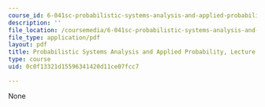 ```yaml
---
course_id: 6-041sc-probabilistic-systems-analysis-and-applied-probability-fall-2013
description: ''
file_location: /coursemedia/6-041sc-probabilistic-systems-analysis-and-applied-probability-fall-2013/0c0f13321d15596341420d11ce07fcc7_MIT6_041SCF13_L17.pdf
file_type: application/pdf
layout: pdf
title: Probabilistic Systems Analysis and Applied Probability, Lecture 17
type: course
uid: 0c0f13321d15596341420d11ce07fcc7

---
```

None
